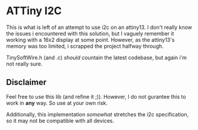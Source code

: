 # ATTiny I2C
This is what is left of an attempt to use i2c on an attiny13. 
I don't really know the issues i encountered with this solution, but I vaguely remember it working with a 16x2 display at some point.
However, as the attiny13's memory was too limited, i scrapped the project halfway through.


TinySoftWire.h (and .c) _should_ countain the latest codebase, but again i'm not really sure.

## Disclaimer
Feel free to use this lib (and refine it ;)). However, I do not gurantee this to work in __any__ way. 
So use at your own risk.

Additionally, this implementation _somewhat_ stretches the i2c specification, so it may not be compatible with all devices.